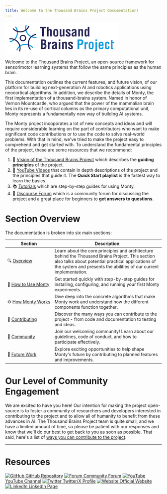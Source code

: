 ```yaml
---
title: Welcome to the Thousand Brains Project Documentation!
---
```


![](../figures/overview/logo.png)

Welcome to the Thousand Brains Project, an open-source framework for sensorimotor learning systems that follow the same principles as the human brain.

This documentation outlines the current features, and future vision, of our platform for building next-generation AI and robotics applications using neocortical algorithms. In addition, we describe the details of Monty, the first implementation of a thousand-brains system. Named in honor of Vernon Mountcastle, who argued that the power of the mammalian brain lies in its re-use of cortical columns as the primary computational unit, Monty represents a fundamentally new way of building AI systems.

The Monty project incoporates a lot of new concepts and ideas and will require considerable learning on the part of contributors who want to make significant code contributions or to use the code to solve real-world problems.  With that in mind, we've tried to make the project easy to comprehend and get started with.  To understand the fundamental principles of the project, these are some resources that we recommend:

1. 🧠 [Vision of the Thousand Brains Project](./vision-of-the-thousand-brains-project.md) which describes the **guiding principles** of the project.
2. 🎥 [YouTube Videos](https://www.youtube.com/@thousandbrainsproject) that contain in depth descriptions of the project and the principles that guide it.  The **Quick Start playlist** is the fastest way to learn the basics.
3. 📚 [Tutorials](../how-to-use-monty/tutorials.md) which are step-by-step guides for using Monty.
4. 💬 [Discourse Forum](https://thousandbrains.discourse.group/) which is a community forum for discussing the project and a great place for beginners to **get answers to questions**.

# Section Overview

The documentation is broken into six main sections:

| Section | Description |
|---------|-------------|
| 🔍&nbsp;[Overview](./vision-of-the-thousand-brains-project.md) | Learn about the core principles and architecture behind the Thousand Brains Project. This section also talks about potential practical applications of the system and presents the abilities of our current implementation. |
| 🚀&nbsp;[How&nbsp;to&nbsp;Use&nbsp;Monty](../how-to-use-monty/getting-started.md) | Get started quickly with step-by-step guides for installing, configuring, and running your first Monty experiments. |
| ⚙️&nbsp;[How&nbsp;Monty&nbsp;Works](../how-monty-works/implementation-overview.md) | Dive deep into the concrete algorithms that make Monty work and understand how the different components function together. |
| 🤝&nbsp;[Contributing](../contributing/why-contribute.md) | Discover the many ways you can contribute to the project - from code and documentation to testing and ideas. |
| 👥&nbsp;[Community](../community/code-of-conduct.md) | Join our welcoming community! Learn about our guidelines, code of conduct, and how to participate effectively. |
| 🔮&nbsp;[Future&nbsp;Work](../future-work/project-roadmap.md) | Explore exciting opportunities to help shape Monty's future by contributing to planned features and improvements. |


# Our Level of Community Engagement

We are excited to have you here!  Our intention for making the project open-source is to foster a community of researchers and developers interested in contributing to the project and to allow all of humanity to benefit from these advances in AI.  The Thousand Brains Project team is quite small, and we have a limited amount of time, so please be patient with our responses and know that we'll do our best to get back to you as soon as possible.  That said, here's a list of [ways you can contribute to the project](../contributing/ways-to-contribute-to-code.md).


-----------------------------------

# Resources

<a href="https://github.com/thousandbrainsproject/tbp.monty"><img src="../figures/documentation/github.png" alt="GitHub" height="15" style="opacity: 1; transition: opacity 0.2s; &:hover { opacity: 0.8; }" pointer-events="none"> GitHub Repository</a>
<a href="https://thousandbrains.discourse.group/"><img src="../figures/documentation/discourse.png" alt="Forum" height="15" style="opacity: 1; transition: opacity 0.2s; &:hover { opacity: 0.8; }" pointer-events="none"> Community Forum</a>
<a href="https://www.youtube.com/@thousandbrainsproject"><img src="../figures/documentation/youtube.png" alt="YouTube" height="15" style="opacity: 1; transition: opacity 0.2s; &:hover { opacity: 0.8; }" pointer-events="none"> YouTube Channel</a>
<a href="https://x.com/1000brainsproj"><img src="../figures/documentation/twitter.png" alt="Twitter" height="15" style="opacity: 1; transition: opacity 0.2s; &:hover { opacity: 0.8; }" pointer-events="none"> Twitter/X Profile</a>
<a href="http://thousandbrainsproject.org/"><img src="../figures/documentation/website.png" alt="Website" height="15" style="opacity: 1; transition: opacity 0.2s; &:hover { opacity: 0.8; }" pointer-events="none"> Official Website</a>
<a href="https://www.linkedin.com/showcase/thousand-brains-project"><img src="../figures/documentation/linkedin.png" alt="LinkedIn" height="15" style="opacity: 1; transition: opacity 0.2s; &:hover { opacity: 0.8; }" pointer-events="none"> LinkedIn Page</a>
